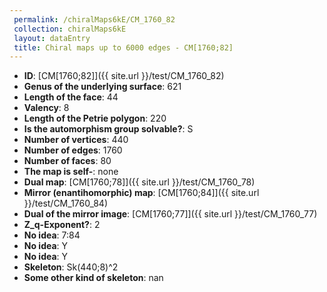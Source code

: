 ```yaml
--- 
 permalink: /chiralMaps6kE/CM_1760_82 
 collection: chiralMaps6kE
 layout: dataEntry
 title: Chiral maps up to 6000 edges - CM[1760;82]
---
```


- **ID**: [CM[1760;82]]({{ site.url }}/test/CM_1760_82)
- **Genus of the underlying surface**: 621
- **Length of the face**: 44
- **Valency**: 8
- **Length of the Petrie polygon**: 220
- **Is the automorphism group solvable?**: S
- **Number of vertices**: 440
- **Number of edges**: 1760
- **Number of faces**: 80
- **The map is self-**: none
- **Dual map**: [CM[1760;78]]({{ site.url }}/test/CM_1760_78)
- **Mirror (enantihomorphic) map**: [CM[1760;84]]({{ site.url }}/test/CM_1760_84)
- **Dual of the mirror image**: [CM[1760;77]]({{ site.url }}/test/CM_1760_77)
- **Z_q-Exponent?**: 2
- **No idea**:  7:84
- **No idea**: Y
- **No idea**: Y
- **Skeleton**: Sk(440;8)^2
- **Some other kind of skeleton**: nan
